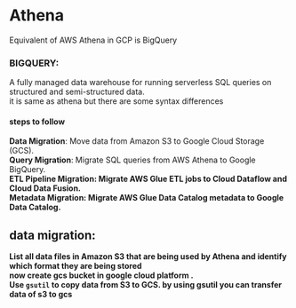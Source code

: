 # Athena <br>
Equivalent of AWS Athena in GCP is BigQuery
### BIGQUERY:
A fully managed data warehouse for running serverless SQL queries on structured and semi-structured data.<br>
it is same as athena but there are some syntax differences<br>
#### steps to follow <br>
<b> Data Migration</b>: Move data from Amazon S3 to Google Cloud Storage (GCS).<br>
<b> Query Migration</b>: Migrate SQL queries from AWS Athena to Google BigQuery.<br>
<b> ETL Pipeline Migration<b>: Migrate AWS Glue ETL jobs to Cloud Dataflow and Cloud Data Fusion.<br>
<b> Metadata Migration</b>: Migrate AWS Glue Data Catalog metadata to Google Data Catalog.<br>
## data migration:
List all data files in Amazon S3 that are being used by Athena and identify which format they are being stored <br>
now create gcs bucket in google cloud platform .<br>
Use `gsutil` to copy data from S3 to GCS. by using gsutil you can transfer data of s3 to gcs<br>
```gsutil -m cp -r s3://<s3-bucket-path>/* gs://<gcs-bucket-path>/
```


